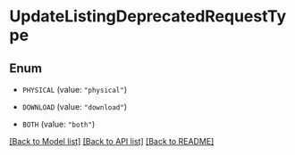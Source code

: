 # UpdateListingDeprecatedRequestType

## Enum


* `PHYSICAL` (value: `"physical"`)

* `DOWNLOAD` (value: `"download"`)

* `BOTH` (value: `"both"`)


[[Back to Model list]](../README.md#documentation-for-models) [[Back to API list]](../README.md#documentation-for-api-endpoints) [[Back to README]](../README.md)


